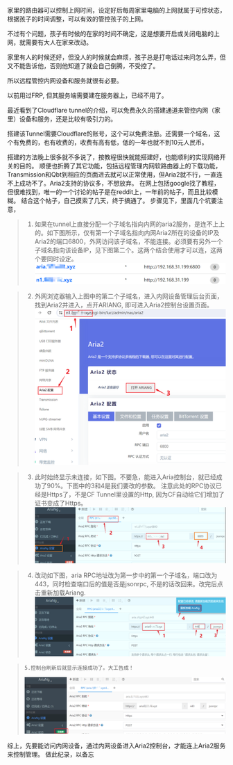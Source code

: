 

家里的路由器可以控制上网时间，设定好后每周家里电脑的上网就属于可控状态，根据孩子的时间调整，可以有效的管控孩子的上网。

不过有个问题，孩子有时候的在家的时间不确定，这是想要开启或关闭电脑的上网，就需要有大人在家来改动。

家里有人的时候还好，但没人的时候就会麻烦，孩子总是打电话过来问怎么弄，但又不能告诉他，否则他知道了就会自己倒腾，不受控了。

所以远程管控内网设备和服务就很有必要。

以前用过FRP, 但其服务端需要建在服务器上，已经不用了。

最近看到了Cloudflare tunnel的介绍，可以免费永久的搭建通道来管控内网（家里）设备和服务，还是比较有吸引力的。

搭建该Tunnel需要Cloudflare的账号，这个可以免费注册。还需要一个域名，这个有免费的，也有收费的，收费有高有低，低的一年也就不到10元人民币。

搭建的方法晚上很多就不多说了，按教程很快就能搭建好，也能顺利的实现网络开关的目的。
顺便也折腾了其它功能，包括远程管理内网软路由器上的下载功能，Transmission和Qbt到相应的页面进去就可以正常使用，但Aria2就不行，一直连不上成功不了。Aria2支持的协议多，不想放弃。
在网上包括google找了教程，但很难找到，唯一的一个讨论的帖子是在reddit上，一年前的帖子，而且比较模糊。
结合这个帖子，自己摸索了几天，终于搞通了。
步骤见下，里面几个坑要注意，
>  1. 如果在tunnel上直接分配一个子域名指向内网的aria2服务，是连不上上的。如下图所示，仅有第一个子域名指向内网Aria2所在的设备的IP及Aria2的端口6800，外网访问该子域名，不能连接。必须要有另外一个子域名指向该设备IP，见下图第二个。这两个结合使用才可以连，这两个要同时设定。
![alt text](/imgs/Cloudflare-Tunnel远程管理内网的Aria2/cf1_2024-06-10_00-30-55.png)




>  2. 外网浏览器输入上图中的第二个子域名，进入内网设备管理后台页面，找到Aria2并进入，点开ARIANG, 即可进入Aria2控制台设置页面。
> ![alt text](/imgs/Cloudflare-Tunnel远程管理内网的Aria2/cf2_2024-06-10_00-48-15.png)

>  3. 此时始终显示未连接，如下图。不要急，能进入Aria控制台，就已经成功了90%。下图中的3和4是我们要改的参数。
> 注意此处的RPC协议已经是Https了，不是CF Tunnel里设置的Http, 因为CF自动给它们增加了证书变成了Https。
> ![alt text](/imgs/Cloudflare-Tunnel远程管理内网的Aria2/cf3_2024-06-10_01-19-25.png)



>  4. 改动如下图，aria RPC地址改为第一步中的第一个子域名，端口改为443，同时检查端口后的值是否是jsonrpc, 不是的话改回来。改完后点击重新加载Ariang.
> ![alt text](/imgs/Cloudflare-Tunnel远程管理内网的Aria2/cf4_2024-06-10_01-20-50.png)


>     5.控制台刷新后就显示连接成功了。大工告成！
>  ![alt text](/imgs/Cloudflare-Tunnel远程管理内网的Aria2/cf5_2024-06-10_01-22-50.png)


综上，先要能访问内网设备，通过内网设备进入Aria2控制台，才能连上Aria2服务来控制管理。
做此纪录，以备忘